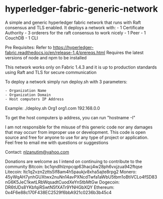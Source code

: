 # hyperledger-fabric-generic-network

A simple and generic hyperledger fabric network that runs with Raft consensus and TLS enabled.
It deploys a network with:
    - 1 Certificate Authority
    - 3 orderers for the raft consensus to work nicely
    - 1 Peer
    - 1 CouchDB
    - 1 CLI


Pre Requisites:
Refer to https://hyperledger-fabric.readthedocs.io/en/release-1.4/prereqs.html 
Requires the latest versions of node and npm to be installed

This network works only on Fabric 1.4.3 and it is up to production standards using Raft and TLS for secure communication

To deploy a network simply run deploy.sh with 3 parameters:

    - Organization Name
    - Organization Domain 
    - Host computers IP Address

Example:
./deploy.sh Org1 org1.com 192.168.0.0

To get the host computers ip address, you can run "hostname -I"

I am not responsible for the misuse of this generic code nor any damages that may occurr from improper use or development. 
This code is open source and free for anyone to use for any type of project or application.
Feel free to email me with questions or suggestions

Contact:
nlzanutim@yahoo.com

Donations are welcome as I intend on continuing to contribute to the community
Bitcoin: bc1qndlhlznpcqp63hacj4w28ph6vxjzua942ftqse
Litecoin: ltc1q2vzn2ztts5lf8am4h5paukjv8xha5ajte8rpg2
Monero: 45yWqAH7ynhGUXtwx2nuNn14avPXNcdTwfa1aWbU5tbm1oBtiVCLo4fSD83nG6K5JeC1kwtLRbWqsadtCuodXeYnStbMtGw
Dogecoin: DR6tUDs8YKbfqiRSwtN5fXATr9YNHGbXQY
Ethereum: 0x4F6e88c170F438EC2529f6bbA921c0236b3b45c4